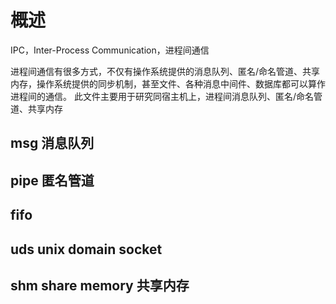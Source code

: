 # 概述
IPC，Inter-Process Communication，进程间通信

进程间通信有很多方式，不仅有操作系统提供的消息队列、匿名/命名管道、共享内存，操作系统提供的同步机制，甚至文件、各种消息中间件、数据库都可以算作进程间的通信。
此文件主要用于研究同宿主机上，进程间消息队列、匿名/命名管道、共享内存

## msg 消息队列

## pipe 匿名管道

## fifo

## uds unix domain socket


## shm share memory 共享内存
